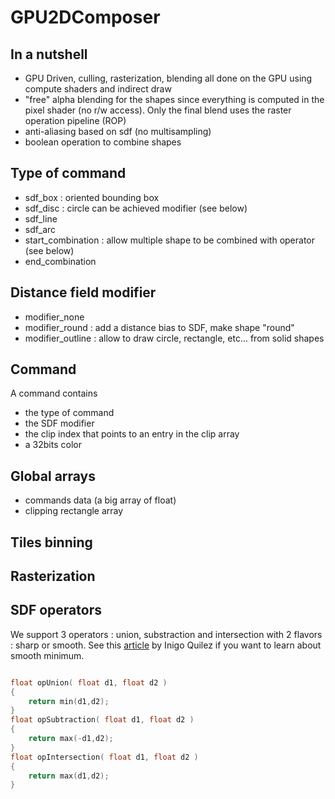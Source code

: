 # GPU2DComposer


## In a nutshell

* GPU Driven, culling, rasterization, blending all done on the GPU using compute shaders and indirect draw
* "free" alpha blending for the shapes since everything is computed in the pixel shader (no r/w access). Only the final blend uses the raster operation pipeline (ROP)
* anti-aliasing based on sdf (no multisampling)
* boolean operation to combine shapes

## Type of command
* sdf_box : oriented bounding box
* sdf_disc : circle can be achieved modifier (see below)
* sdf_line
* sdf_arc
* start_combination : allow multiple shape to be combined with operator (see below)
* end_combination


## Distance field modifier
* modifier_none
* modifier_round : add a distance bias to SDF, make shape "round" 
* modifier_outline : allow to draw circle, rectangle, etc... from solid shapes

## Command 

A command contains
* the type of command
* the SDF modifier
* the clip index that points to an entry in the clip array
* a 32bits color

## Global arrays

* commands data (a big array of float)
* clipping rectangle array

## Tiles binning

## Rasterization

## SDF operators

We support 3 operators : union, substraction and intersection with 2 flavors : sharp or smooth. See this [article](https://iquilezles.org/articles/smin/) by Inigo Quilez if you want to learn about smooth minimum.

```C

float opUnion( float d1, float d2 )
{
    return min(d1,d2);
}
float opSubtraction( float d1, float d2 )
{
    return max(-d1,d2);
}
float opIntersection( float d1, float d2 )
{
    return max(d1,d2);
}
```
